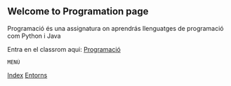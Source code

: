 ## Welcome to Programation page

Programació és una assignatura on aprendrás llenguatges de programació com Python i Java

Entra en el classrom aqui: [Programació](https://edu.google.com/intl/es/products/classroom/)

    MENÚ
[Index](index.md)
[Entorns](https://albertofbm.github.io/Practica-1-Entorns/entorns)
